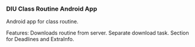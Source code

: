 ### **DIU Class Routine Android App** ###

Android app for class routine.

Features:
Downloads routine from server.
Separate download task.
Section for Deadlines and ExtraInfo.